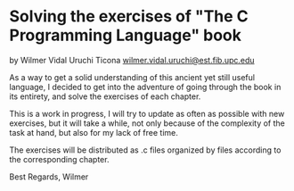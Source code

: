 # Solving the exercises of "The C Programming Language" book
by Wilmer Vidal Uruchi Ticona wilmer.vidal.uruchi@est.fib.upc.edu

As a way to get a solid understanding of this ancient yet still useful language, I decided to get into the adventure of going through the book in its entirety, and solve the exercises of each chapter.

This is a work in progress, I will try to update as often as possible with new exercises, but it will take a while, not only because of the complexity of the task at hand, but also for my lack of free time.

The exercises will be distributed as .c files organized by files according to the corresponding chapter.

Best Regards,
Wilmer

